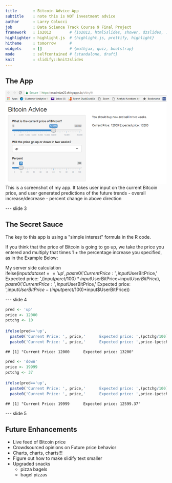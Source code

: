 ```yaml
---
title       : Bitcoin Advice App
subtitle    : note this is NOT investment advice
author      : Larry Colucci
job         : Data Science Track Course 9 Final Project
framework   : io2012        # {io2012, html5slides, shower, dzslides, ...}
highlighter : highlight.js  # {highlight.js, prettify, highlight}
hitheme     : tomorrow      # 
widgets     : []            # {mathjax, quiz, bootstrap}
mode        : selfcontained # {standalone, draft}
knit        : slidify::knit2slides
---
```

## The App

<div id="bg">
  <img src="assets/img/BCAPP.png" alt="">
</div>  
This is a screenshot of my app.
It takes user input  on the current Bitcoin price, and user generated predictions of the future trends
  - overall increase/decrease
  - percent change in above direction

--- slide 3

## The Secret Sauce

The key to this app is using a "simple interest" formula in the R code.

If you think that the price of Bitcoin is going to go up, we take the price you entered and multiply that times 1 + the percentage increase you specified, as in the Example Below:

My server side calculation  
ifelse(input$dataset=='up',  
  paste0('Current Price: ', input$UserBitPrice,'      Expected price: ',(input$perct/100)*input$UserBitPrice+input$UserBitPrice),  
 paste0('Current Price: ', input$UserBitPrice,'      Expected price: ',input$UserBitPrice-(input$perct/100)*input$UserBitPrice))

--- slide 4


```r
pred <- 'up'
price <- 12000
pctchg <- 10

ifelse(pred=='up',
  paste0('Current Price: ', price,'      Expected price: ',(pctchg/100)*price+price),
  paste0('Current Price: ', price,'      Expected price: ',price-(pctchg/100)*price))
```

```
## [1] "Current Price: 12000      Expected price: 13200"
```

```r
pred <- 'down'
price <- 19999
pctchg <- 37

ifelse(pred=='up',
  paste0('Current Price: ', price,'      Expected price: ',(pctchg/100)*price+price),
  paste0('Current Price: ', price,'      Expected price: ',price-(pctchg/100)*price))
```

```
## [1] "Current Price: 19999      Expected price: 12599.37"
```


--- slide 5

## Future Enhancements

- Live feed of Bitcoin price
- Crowdsourced opinions on Future price behavior
- Charts, charts, charts!!!
- Figure out how to make slidify text smaller
- Upgraded snacks
  - pizza bagels
  - bagel pizzas
